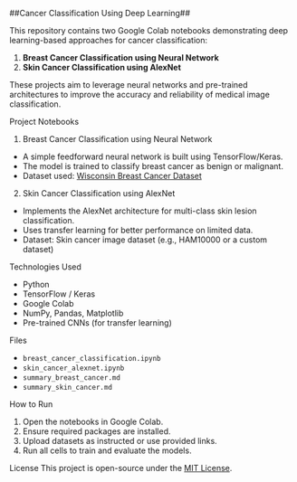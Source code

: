 ##Cancer Classification Using Deep Learning##

This repository contains two Google Colab notebooks demonstrating deep learning-based approaches for cancer classification:

1. **Breast Cancer Classification using Neural Network**
2. **Skin Cancer Classification using AlexNet**

These projects aim to leverage neural networks and pre-trained architectures to improve the accuracy and reliability of medical image classification.

Project Notebooks

1. Breast Cancer Classification using Neural Network
- A simple feedforward neural network is built using TensorFlow/Keras.
- The model is trained to classify breast cancer as benign or malignant.
- Dataset used: [Wisconsin Breast Cancer Dataset](https://archive.ics.uci.edu/ml/datasets/breast+cancer+wisconsin+(diagnostic))

2. Skin Cancer Classification using AlexNet
- Implements the AlexNet architecture for multi-class skin lesion classification.
- Uses transfer learning for better performance on limited data.
- Dataset: Skin cancer image dataset (e.g., HAM10000 or a custom dataset)

Technologies Used
- Python
- TensorFlow / Keras
- Google Colab
- NumPy, Pandas, Matplotlib
- Pre-trained CNNs (for transfer learning)

Files
- `breast_cancer_classification.ipynb`
- `skin_cancer_alexnet.ipynb`
- `summary_breast_cancer.md`
- `summary_skin_cancer.md`

How to Run
1. Open the notebooks in Google Colab.
2. Ensure required packages are installed.
3. Upload datasets as instructed or use provided links.
4. Run all cells to train and evaluate the models.

License
This project is open-source under the [MIT License](LICENSE).
